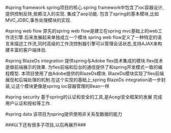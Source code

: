 #spring framework
    spring项目的核心.spring framework中包含了ioc容器设计,提供控制反转,依赖注入的实现.
    集成了aop功能.
    包含了spring的基本模块,比如MVC,JDBC,事务处理模块的实现.
    
#spring web flow
    原先的spring web flow是建立在spring mvc基础上的web工作流引擎.后来发展起来单独成立一个模块
    spring web flow定义了一种特定的语言来描述工作流,同时高级的工作流控制器引擎可以管理会话状态,支持AJAX来构建丰富的客户端体验.
    
#spring BlazeDs integration
    提供spring与Adobe flex技术集成的模块.flex技术是做前端展示的效果.
    为flex前端和后台的通信提供了和spring开发模式一致的编程模型.
    本项目使用了由Adobe提供的BlazeDs模块.
    BlazeDs模块实现了flex前端展现和后端处理的机制.在这个实现的基础上,spring BlazeDs integration进一步封装,让这个模块更像是spring ioc容器管理的Bean一样

#spring security
    基于spring的认证和安全的工具,是Acegi安全框架的发展
    完成用户认证和授权等工作.
    
#spring data
    该项目为spring提供使用非关系型数据的能力
    
    
###以下还有很多子项目,以后再展开###
    
    